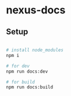 # nexus-docs

## Setup

```sh

# install node_modules
npm i 

# for dev
npm run docs:dev

# for build
npm run docs:build 
```
